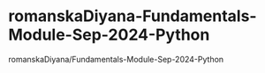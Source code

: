 # romanskaDiyana-Fundamentals-Module-Sep-2024-Python
romanskaDiyana/Fundamentals-Module-Sep-2024-Python
